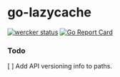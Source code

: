 # go-lazycache

[![wercker status](https://app.wercker.com/status/e7f1177d313d01adbb18022eafed1efe/s/master "wercker status")](https://app.wercker.com/project/byKey/e7f1177d313d01adbb18022eafed1efe)
[![Go Report Card](https://goreportcard.com/badge/github.com/amarburg/go-lazycache)](https://goreportcard.com/report/github.com/amarburg/go-lazycache)


### Todo

[ ] Add API versioning info to paths.
